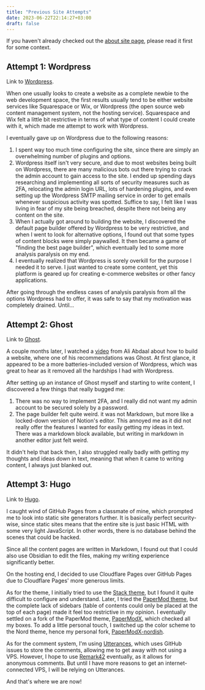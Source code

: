 ```yaml
---
title: "Previous Site Attempts"
date: 2023-06-22T22:14:27+03:00
draft: false
---
```

If you haven't already checked out the [about site page](/about/about-site), please read it first for some context.

## Attempt 1: Wordpress

Link to [Wordpress](https://wordpress.org/).

When one usually looks to create a website as a complete newbie to the web development space, the first results usually tend to be either website services like Squarespace or Wix, or Wordpress (the open source web content management system, not the hosting service). Squarespace and Wix felt a little bit restrictive in terms of what type of content I could create with it, which made me attempt to work with Wordpress.

I eventually gave up on Wordpress due to the following reasons:
1. I spent way too much time configuring the site, since there are simply an overwhelming number of plugins and options.
2. Wordpress itself isn't very secure, and due to most websites being built on Wordpress, there are many malicious bots out there trying to crack the admin account to gain access to the site. I ended up spending days researching and implementing all sorts of security measures such as 2FA, relocating the admin login URL, lots of hardening plugins, and even setting up the Wordpress SMTP mailing service in order to get emails whenever suspicious activity was spotted. Suffice to say, I felt like I was living in fear of my site being breached, despite there not being any content on the site.
3. When I actually got around to building the website, I discovered the default page builder offered by Wordpress to be very restrictive, and when I went to look for alternative options, I found out that some types of content blocks were simply paywalled. It then became a game of "finding the best page builder", which eventually led to some more analysis paralysis on my end.
4. I eventually realized that Wordpress is sorely overkill for the purpose I needed it to serve. I just wanted to create some content, yet this platform is geared up for creating e-commerce websites or other fancy applications.

After going through the endless cases of analysis paralysis from all the options Wordpress had to offer, it was safe to say that my motivation was completely drained. Until...

## Attempt 2: Ghost

Link to [Ghost](https://ghost.org/).

A couple months later, I watched a [video](https://youtu.be/acBJsjCqgtM) from Ali Abdaal about how to build a website, where one of his recommendations was Ghost. At first glance, it appeared to be a more batteries-included version of Wordpress, which was great to hear as it removed all the hardships I had with Wordpress.

After setting up an instance of Ghost myself and starting to write content, I discovered a few things that really bugged me:
1. There was no way to implement 2FA, and I really did not want my admin account to be secured solely by a password.
2. The page builder felt quite weird. it was not Markdown, but more like a locked-down version of Notion's editor. This annoyed me as it did not really offer the features I wanted for easily getting my ideas in text. There was a markdown block available, but writing in markdown in another editor just felt weird.

It didn't help that back then, I also struggled really badly with getting my thoughts and ideas down in text, meaning that when it came to writing content, I always just blanked out.

## Attempt 3: Hugo

Link to [Hugo](https://gohugo.io).

I caught wind of GitHub Pages from a classmate of mine, which prompted me to look into static site generators further. It is basically perfect security-wise, since static sites means that the entire site is just basic HTML with some very light JavaScript. In other words, there is no database behind the scenes that could be hacked.

Since all the content pages are written in Markdown, I found out that I could also use Obsidian to edit the files, making my writing experience significantly better.

On the hosting end, I decided to use Cloudflare Pages over GitHub Pages due to Cloudflare Pages' more generous limits.

As for the theme, I initially tried to use the [Stack theme](https://github.com/CaiJimmy/hugo-theme-stack), but I found it quite difficult to configure and understand. Later, I tried the [PaperMod theme](https://github.com/adityatelange/hugo-PaperMod), but the complete lack of sidebars (table of contents could only be placed at the top of each page) made it feel too restrictive in my opinion. I eventually settled on a fork of the PaperMod theme, [PaperModX](https://github.com/reorx/hugo-PaperModX), which checked all my boxes. To add a little personal touch, I switched up the color scheme to the Nord theme, hence my personal fork, [PaperModX-nordish](https://github.com/shzhe02/PaperModX-nordish).

As for the comment system, I'm using [Utterances](https://utteranc.es/), which uses GitHub issues to store the comments, allowing me to get away with not using a VPS. However, I hope to use [Remark42](https://remark42.com/) eventually, as it allows for anonymous comments. But until I have more reasons to get an internet-connected VPS, I will be relying on Utterances.

And that's where we are now!